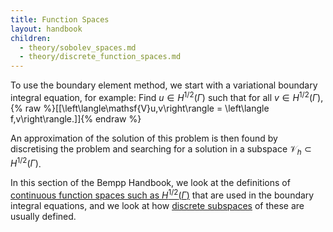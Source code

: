 ```yaml
---
title: Function Spaces
layout: handbook
children:
  - theory/sobolev_spaces.md
  - theory/discrete_function_spaces.md
---
```


To use the boundary element method, we start with a variational boundary integral
equation, for example: Find $u\in H^{1/2}(\Gamma)$ such that for all $v\in H^{1/2}(\Gamma)$,
{% raw %}[[\left\langle\mathsf{V}u,v\right\rangle = \left\langle f,v\right\rangle.]]{% endraw %}

An approximation of the solution of this problem is then found by discretising the problem
and searching for a solution in a subspace $\mathcal{V}_h\subset H^{1/2}(\Gamma)$.

In this section of the Bempp Handbook, we look at the definitions of
[continuous function spaces such as $H^{1/2}(\Gamma)$](soboov_space.md)
that are used in the boundary integral equations, and we look at how
[discrete subspaces](discrete_function_spaces.md) of these are usually defined.
